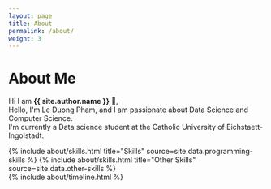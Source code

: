 ```yaml
---
layout: page
title: About
permalink: /about/
weight: 3
---
```


# **About Me**

Hi I am **{{ site.author.name }}** :wave:,<br>
Hello, I'm Le Duong Pham, and I am passionate about Data Science and Computer Science.<br>
I'm currently a Data science student at the Catholic University of Eichstaett-Ingolstadt.

<div class="row">
{% include about/skills.html title="Skills" source=site.data.programming-skills %}
{% include about/skills.html title="Other Skills" source=site.data.other-skills %}
</div>

<div class="row">
{% include about/timeline.html %}
</div>
